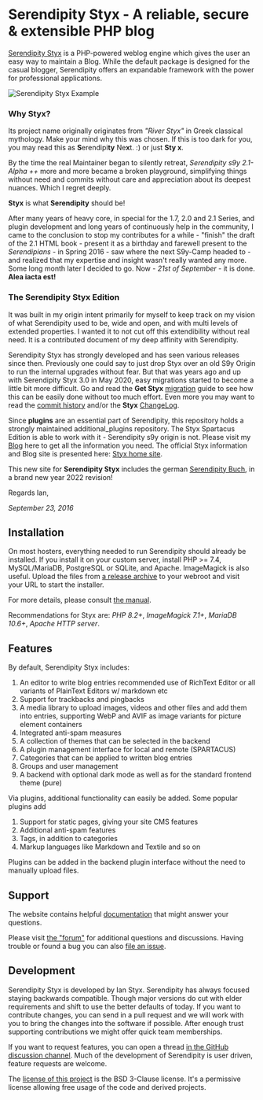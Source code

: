 # Serendipity Styx - A reliable, secure & extensible PHP blog

[Serendipity Styx](https://ophian.github.io/) is a PHP-powered weblog engine which gives the user an easy way to maintain a Blog. While the default package is designed for the casual blogger, Serendipity offers an expandable framework with the power for professional applications.

![Serendipity Styx Example](https://ophian.github.io/i/v/styx_example_blog.webp "Example: Standard Pure Theme w/ automode")

### Why Styx?
Its project name originally originates from *"River Styx"* in Greek classical mythology. Make your mind why this was chosen.
If this is too dark for you, you may read this as **S**erendipi**ty** Ne**x**t. :) or just **Sty x**.

By the time the real Maintainer began to silently retreat, *Serendipity s9y 2.1-Alpha ++* more and more became a broken playground, simplifying things without need and commits without care and appreciation about its deepest nuances. Which I regret deeply.

**Styx** is what **Serendipity** should be!

After many years of heavy core, in special for the 1.7, 2.0 and 2.1 Series, and plugin development and long years of continuously help in the community, I came to the conclusion to stop my contributes for a while - "finish" the draft of the 2.1 HTML book - present it as a birthday and farewell present to the *Serendipians* - in Spring 2016 - saw where the next S9y-Camp headed to - and realized that my expertise and insight wasn't really wanted any more. Some long month later I decided to go. Now - *21st of September* - it is done. **Alea iacta est!**

### The Serendipity Styx Edition

It was built in my origin intent primarily for myself to keep track on my vision of what Serendipity used to be, wide and open, and with multi levels of extended properties. I wanted it to not cut off this extendibility without real need. It is a contributed document of my deep affinity with Serendipity.

Serendipity Styx has strongly developed and has seen various releases since then. Previously one could say to just drop Styx over an old S9y Origin to run the internal upgrades without fear. But that was years ago and up with Serendipity Styx 3.0 in May 2020, easy migrations started to become a little bit more difficult. Go and read the <strong>Get Styx</strong> [migration](https://ophian.github.io/hc/en/installation.html#user-content-the-important-upgraders-howto---step-by-step-guide) guide to see how this can be easily done without too much effort. Even more you may want to read the [commit history](https://github.com/ophian/styx/commits/master) and/or the <strong>Styx</strong> [ChangeLog](https://github.com/ophian/styx/blob/master/docs/NEWS).

Since **plugins** are an essential part of Serendipity, this repository holds a strongly maintained additional_plugins repository. The Styx Spartacus Edition is able to work with it - Serendipity s9y origin is not. Please visit my [Blog](https://ophian.github.io/blog/) here to get all the information you need. The official Styx information and Blog site is presented here: [Styx home site](https://ophian.github.io/).

This new site for **Serendipity Styx** includes the german [Serendipity Buch](https://ophian.github.io/book/), in a brand new year 2022 revision!

Regards Ian,

_September 23, 2016_

## Installation

On most hosters, everything needed to run Serendipity should already be installed. If you install it on your custom server, install PHP >= 7.4, MySQL/MariaDB, PostgreSQL or SQLite, and Apache. ImageMagick is also useful. Upload the files from [a release archive](https://github.com/ophian/styx/releases) to your webroot and visit your URL to start the installer. 

For more details, please consult [the manual](https://ophian.github.io/hc/en/installation.html#docs-install-the-easy-way).

Recommendations for Styx are: *PHP 8.2+*, *ImageMagick 7.1+*, *MariaDB 10.6+*, *Apache HTTP server*.

## Features

By default, Serendipity Styx includes:

 1. An editor to write blog entries recommended use of RichText Editor or all variants of PlainText Editors w/ markdown etc
 2. Support for trackbacks and pingbacks
 3. A media library to upload images, videos and other files and add them into entries, supporting WebP and AVIF as image variants for picture element containers
 4. Integrated anti-spam measures
 5. A collection of themes that can be selected in the backend
 6. A plugin management interface for local and remote (SPARTACUS)
 7. Categories that can be applied to written blog entries
 8. Groups and user management
 9. A backend with optional dark mode as well as for the standard frontend theme (pure)

Via plugins, additional functionality can easily be added. Some popular plugins add

 1. Support for static pages, giving your site CMS features
 2. Additional anti-spam features
 3. Tags, in addition to categories
 4. Markup languages like Markdown and Textile and so on

Plugins can be added in the backend plugin interface without the need to manually upload files.

## Support

The website contains helpful [documentation](https://ophian.github.io/hc/en/) that might answer your questions.

Please visit [the "forum"](https://github.com/ophian/styx/discussions) for additional questions and discussions. Having trouble or found a bug you can also [file an issue](https://github.com/ophian/styx/issues).

## Development

Serendipity Styx is developed by Ian Styx. Serendipity has always focused staying backwards compatible. Though major versions do cut with elder requirements and shift to use the better defaults of today. If you want to contribute changes, you can send in a pull request and we will work with you to bring the changes into the software if possible. After enough trust supporting contributions we might offer quick team memberships.

If you want to request features, you can open a thread [in the GitHub discussion channel](https://github.com/ophian/styx/discussions). Much of the development of Serendipity is user driven, feature requests are welcome.

The [license of this project](https://github.com/ophian/styx/blob/master/docs/LICENSE) is the BSD 3-Clause license. It's a permissive license allowing free usage of the code and derived projects.
